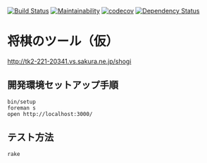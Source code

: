 [![Build Status](https://travis-ci.org/akicho8/shogi_web.svg?branch=master)](https://travis-ci.org/akicho8/shogi_web)
[![Maintainability](https://api.codeclimate.com/v1/badges/fd64f82785dc8ebf12ae/maintainability)](https://codeclimate.com/github/akicho8/shogi_web/maintainability)
[![codecov](https://codecov.io/gh/akicho8/shogi_web/branch/master/graph/badge.svg)](https://codecov.io/gh/akicho8/shogi_web)
[![Dependency Status](https://gemnasium.com/badges/github.com/akicho8/shogi_web.svg)](https://gemnasium.com/github.com/akicho8/shogi_web)

# 将棋のツール（仮）

http://tk2-221-20341.vs.sakura.ne.jp/shogi

## 開発環境セットアップ手順

```shell
bin/setup
foreman s
open http://localhost:3000/
```

## テスト方法

```shell
rake
```



